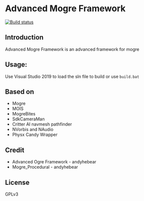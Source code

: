 Advanced Mogre Framework
=============
[![Build status](https://ci.appveyor.com/api/projects/status/4a2f8647qb9df4jn?svg=true)](https://ci.appveyor.com/project/cookgreen/advancedmogreframework)

## Introduction
Advanced Mogre Framework is an advanced framework for mogre  

## Usage:
Use Visual Studio 2019 to load the sln file to build or use `build.bat`  

## Based on
* Mogre
* MOIS
* MogreBites
* SdkCameraMan
* Critter AI navmesh pathfinder  
* NVorbis and NAudio 
* Physx Candy Wrapper  

## Credit  
* Advanced Ogre Framework - andyhebear  
* Mogre_Procedural - andyhebear  
   
## License
GPLv3
